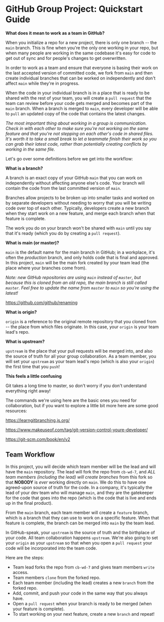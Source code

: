 # GitHub Group Project: Quickstart Guide

**What does it mean to work as a team in GitHub?**

When you initialize a repo for a new project, there is only one branch -- the `main` branch. This is fine when you're the only one working in your repo, but when many people are working in the same codebase it's easy for code to get out of sync and for people's changes to get overwritten.

In order to work as a team and ensure that everyone is basing their work on the last accepted version of committed code, we fork from `main` and then create individual branches that can be worked on independently and don't affect `main` while they're in progress. 

When the code in your individual branch is in a place that is ready to be shared with the rest of your team, you will create a `pull request` that the team can review before your code gets merged and becomes part of the `main` branch. When a branch is merged to `main`, every developer will be able to `pull` an updated copy of the code that contains the latest changes.

*The most important thing about working in a group is communication. Check in with each other to make sure you're not working on the same feature and that you're not stepping on each other's code in shared files. It's worth it to take a small break to let a teammate finish their work so you can grab their latest code, rather than potentially creating conflicts by working in the same file.*

Let's go over some definitions before we get into the workflow:

**What is a branch?**

A branch is an exact copy of your GitHub `main` that you can work on independently without affecting anyone else's code. Your branch will contain the code from the last committed version of `main`.

Branches allow projects to be broken up into smaller tasks and worked on by separate developers without needing to worry that you will be writing code over top of each other. Typically, developers create a new branch when they start work on a new feature, and merge each branch when that feature is complete.

The work you do on your branch won't be shared with `main` until you say that it's ready (which you do by creating a `pull request`).

**What is main (or master)?**

`main` is the default name for the main branch in GitHub; in a workplace, it's often the *production* branch, and only holds code that is final and approved. In this project, `main` will be the main fork created by your team lead (the place where your branches come from). 

*Note: new GitHub repositories are using `main` instead of `master`, but because this is cloned from an old repo, the main branch is still called `master`. Feel free to update the name from `master` to `main` so you're using the latest!*

https://github.com/github/renaming

**What is origin?**

`origin` is a reference to the original remote repository that you cloned from -- the place from which files originate. In this case, your `origin` is your team lead's repo.

**What is upstream?**

`upstream` is the place that your pull requests will be merged into, and also the source of truth for all your group collaboration. As a team member, you will set your `upstream` as your team lead's repo (which is also your `origin`) the first time that you `push`! 

**This feels a little confusing**

Git takes a long time to master, so don't worry if you don't understand everything right away!  

The commands we're using here are the basic ones you need for collaboration, but if you want to explore a little bit more here are some good resources:

https://learngitbranching.js.org/

https://www.makeuseof.com/tag/git-version-control-youre-developer/

https://git-scm.com/book/en/v2


## Team Workflow

In this project, you will decide which team member will be the lead and will have the `main` repository. The lead will fork the repo from `cb-wd-7`, and *ALL team members (including the lead) will create branches* from this fork so that **NOBODY** is *ever* working directly on `main`. We do this to have one agreed-upon source of truth for the code. In a company, it's typically the lead of your dev team who will manage `main`, and they are the gatekeeper for the code that goes into the repo (which is the code that is live and ends up in the final product).

From the `main` branch, each team member will create a `feature` branch, which is a branch that they can use to work on a specific feature. When that feature is complete, the branch can be merged into `main` by the team lead. 

In GitHub-speak, your `upstream` is the source of truth and the birthplace of your code. All team collaboration happens `upstream`. We're also going to set your `origin` as your `upstream` so that when you open a `pull request` your code will be incorporated into the team code.

Here are the steps:

- Team lead forks the repo from `cb-wd-7` and gives team members `write` access.
- Team members `clone` from the forked repo.
- Each team member (including the lead) creates a new `branch` from the forked repo.
- Add, commit, and push your code in the same way that you always have.
- Open a `pull request` when your branch is ready to be merged (when your feature is complete).
- To start working on your next feature, create a new `branch` and repeat!



